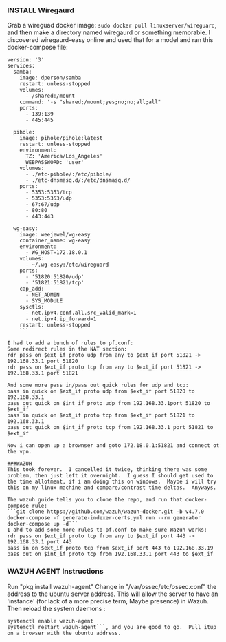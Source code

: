 ### INSTALL Wiregaurd
Grab a wireguad docker image:
```sudo docker pull linuxserver/wireguard```, and then make a directory named wiregaurd or something memorable.  I discovered wiregaurd-easy online and used that for a model and ran this docker-compose file:
```
version: '3'
services:
  samba:
    image: dperson/samba
    restart: unless-stopped
    volumes:
      - /shared:/mount
    command: '-s "shared;/mount;yes;no;no;all;all" 
    ports:
      - 139:139
      - 445:445

  pihole:
    image: pihole/pihole:latest
    restart: unless-stopped
    environment:
      TZ: 'America/Los_Angeles'
      WEBPASSWORD: 'user'
    volumes:
      - ./etc-pihole/:/etc/pihole/
      - ./etc-dnsmasq.d/:/etc/dnsmasq.d/
    ports:
      - 5353:5353/tcp
      - 5353:5353/udp
      - 67:67/udp
      - 80:80
      - 443:443

  wg-easy:
    image: weejewel/wg-easy
    container_name: wg-easy
    environment:
      - WG_HOST=172.18.0.1
    volumes:
      - ~/.wg-easy:/etc/wireguard
    ports:
      - '51820:51820/udp'
      - '51821:51821/tcp'
    cap_add:
      - NET_ADMIN
      - SYS_MODULE
    sysctls:
      - net.ipv4.conf.all.src_valid_mark=1
      - net.ipv4.ip_forward=1
    restart: unless-stopped
    ```

I had to add a bunch of rules to pf.conf:
Some redirect rules in the NAT section:
rdr pass on $ext_if proto udp from any to $ext_if port 51821 -> 192.168.33.1 port 51820
rdr pass on $ext_if proto tcp from any to $ext_if port 51821 -> 192.168.33.1 port 51821

And some more pass in/pass out quick rules for udp and tcp:
pass in quick on $ext_if proto udp from $ext_if port 51820 to 192.168.33.1
pass out quick on $int_if proto udp from 192.168.33.1port 51820 to $ext_if
pass in quick on $ext_if proto tcp from $ext_if port 51821 to 192.168.33.1
pass out quick on $int_if proto tcp from 192.168.33.1 port 51821 to $ext_if

Now i can open up a brownser and goto 172.18.0.1:51821 and connect ot the vpn.

###WAZUH
This took forever.  I cancelled it twice, thinking there was some problem, then just left it overnight.  I guess I should get used to the time allotment, if i am doing this on windows.  Maybe i will try this on my linux machine and compare/contrast time deltas.  Anyways.

The wazuh guide tells you to clone the repo, and run that docker-compose rule:
```git clone https://github.com/wazuh/wazuh-docker.git -b v4.7.0
docker-compose -f generate-indexer-certs.yml run --rm generator
docker-compose up -d```
I ahd to add some more rules to pf.conf to make sure Wazuh works:
rdr pass on $ext_if proto tcp from any to $ext_if port 443 -> 192.168.33.1 port 443
pass in on $ext_if proto tcp from $ext_if port 443 to 192.168.33.19
pass out on $int_if proto tcp from 192.168.33.1 port 443 to $ext_if
```

### WAZUH AGENT Instructions
Run "pkg install wazuh-agent"
Change in "/var/ossec/etc/ossec.conf" the address to the ubuntu server address.    This will allow the server to have an 'instance' (for lack of a more precise term, Maybe presence) in Wazuh.  Then reload the system daemons :
```systemctl daemon-reload
systemctl enable wazuh-agent
systemctl restart wazuh-agent```, and you are good to go.  Pull itup on a browser with the ubuntu address. 